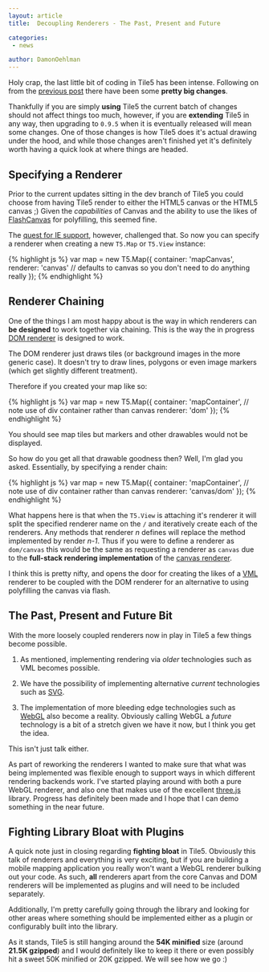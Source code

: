 ```yaml
---
layout: article
title:  Decoupling Renderers - The Past, Present and Future

categories:
 - news

author: DamonOehlman
---
```


Holy crap, the last little bit of coding in Tile5 has been intense.  Following on from the [previous post](/news/rethinking-internet-explorer-support) there have been some __pretty big changes__.

Thankfully if you are simply __using__ Tile5 the current batch of changes should not affect things too much, however, if you are __extending__ Tile5 in any way, then upgrading to `0.9.5` when it is eventually released will mean some changes.  One of those changes is how Tile5 does it's actual drawing under the hood, and while those changes aren't finished yet it's definitely worth having a quick look at where things are headed.

## Specifying a Renderer

Prior to the current updates sitting in the dev branch of Tile5 you could choose from having Tile5 render to either the HTML5 canvas or the HTML5 canvas ;) Given the _capabilities_ of Canvas and the ability to use the likes of [FlashCanvas](http://flashcanvas.net/) for polyfilling, this seemed fine.  

The [quest for IE support](/news/rethinking-internet-explorer-support), however, challenged that.  So now you can specify a renderer when creating a new `T5.Map` or `T5.View` instance:

{% highlight js %}
var map = new T5.Map({
	container: 'mapCanvas',
	renderer: 'canvas'  // defaults to canvas so you don't need to do anything really
});
{% endhighlight %}

## Renderer Chaining

One of the things I am most happy about is the way in which renderers can __be designed__ to work together via chaining.  This is the way the in progress [DOM renderer](https://github.com/sidelab/tile5/blob/dev/src/js/graphics/renderers/dom.js)  is designed to work.

The DOM renderer just draws tiles (or background images in the more generic case).  It doesn't try to draw lines, polygons or even image markers (which get slightly different treatment).  

Therefore if you created your map like so:

{% highlight js %}
var map = new T5.Map({
	container: 'mapContainer', // note use of div container rather than canvas
	renderer: 'dom'
});
{% endhighlight %}

You should see map tiles but markers and other drawables would not be displayed.

So how do you get all that drawable goodness then?  Well, I'm glad you asked. Essentially, by specifying a render chain:

{% highlight js %}
var map = new T5.Map({
	container: 'mapContainer', // note use of div container rather than canvas
	renderer: 'canvas/dom'
});
{% endhighlight %}

What happens here is that when the `T5.View` is attaching it's renderer it will split the specified renderer name on the `/` and iteratively create each of the renderers.  Any methods that renderer _n_ defines will replace the method implemented by render _n-1_.  Thus if you were to define a renderer as `dom/canvas` this would be the same as requesting a renderer as `canvas` due to the __full-stack rendering implementation__ of the [canvas renderer](https://github.com/sidelab/tile5/blob/dev/src/js/graphics/renderers/canvas.js).

I think this is pretty nifty, and opens the door for creating the likes of a [VML](http://www.w3.org/TR/1998/NOTE-VML-19980513) renderer to be coupled with the DOM renderer for an alternative to using polyfilling the canvas via flash.

## The Past, Present and Future Bit

With the more loosely coupled renderers now in play in Tile5 a few things become possible.  

1. As mentioned, implementing rendering via _older_ technologies such as VML becomes possible.

2. We have the possibility of implementing alternative _current_ technologies such as [SVG](http://www.w3.org/Graphics/SVG/).

3. The implementation of more bleeding edge technologies such as [WebGL](http://www.khronos.org/webgl/) also become a reality.  Obviously calling WebGL a _future_ technology is a bit of a stretch given we have it now, but I think you get the idea. 

This isn't just talk either.

As part of reworking the renderers I wanted to make sure that what was being implemented was flexible enough to support ways in which different rendering backends work.  I've started playing around with both a pure WebGL renderer, and also one that makes use of the excellent [three.js](https://github.com/mrdoob/three.js) library.  Progress has definitely been made and I hope that I can demo something in the near future.

## Fighting Library Bloat with Plugins

A quick note just in closing regarding __fighting bloat__ in Tile5.  Obviously this talk of renderers and everything is very exciting, but if you are building a mobile mapping application you really won't want a WebGL renderer bulking out your code.  As such, __all__ renderers apart from the core Canvas and DOM renderers will be implemented as plugins and will need to be included separately.  

Additionally, I'm pretty carefully going through the library and looking for other areas where something should be implemented either as a plugin or configurably built into the library.

As it stands, Tile5 is still hanging around the __54K minified__ size (around __21.5K gzipped__) and I would definitely like to keep it there or even possibly hit a sweet 50K minified or 20K gzipped.  We will see how we go :)
